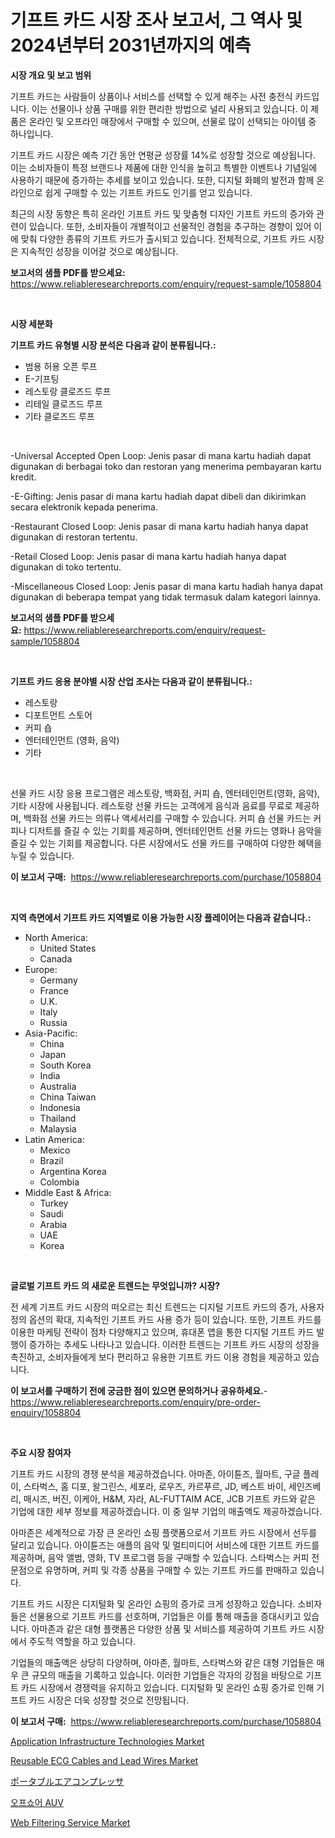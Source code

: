 <p><h1>기프트 카드 시장 조사 보고서, 그 역사 및 2024년부터 2031년까지의 예측</h1></p><p><strong>시장 개요 및 보고 범위</strong></p>
<p><p>기프트 카드는 사람들이 상품이나 서비스를 선택할 수 있게 해주는 사전 충전식 카드입니다. 이는 선물이나 상품 구매를 위한 편리한 방법으로 널리 사용되고 있습니다. 이 제품은 온라인 및 오프라인 매장에서 구매할 수 있으며, 선물로 많이 선택되는 아이템 중 하나입니다.</p><p>기프트 카드 시장은 예측 기간 동안 연평균 성장률 14%로 성장할 것으로 예상됩니다. 이는 소비자들이 특정 브랜드나 제품에 대한 인식을 높히고 특별한 이벤트나 기념일에 사용하기 때문에 증가하는 추세를 보이고 있습니다. 또한, 디지털 화폐의 발전과 함께 온라인으로 쉽게 구매할 수 있는 기프트 카드도 인기를 얻고 있습니다.</p><p>최근의 시장 동향은 특히 온라인 기프트 카드 및 맞춤형 디자인 기프트 카드의 증가와 관련이 있습니다. 또한, 소비자들이 개별적이고 선물적인 경험을 추구하는 경향이 있어 이에 맞춰 다양한 종류의 기프트 카드가 출시되고 있습니다. 전체적으로, 기프트 카드 시장은 지속적인 성장을 이어갈 것으로 예상됩니다.</p></p>
<p><strong>보고서의 샘플 PDF를 받으세요:</strong> <a href="https://www.reliableresearchreports.com/enquiry/request-sample/1058804">https://www.reliableresearchreports.com/enquiry/request-sample/1058804</a></p>
<p>&nbsp;</p>
<p><strong>시장 세분화</strong></p>
<p><strong>기프트 카드 유형별 시장 분석은 다음과 같이 분류됩니다.:</strong></p>
<p><ul><li>범용 허용 오픈 루프</li><li>E-기프팅</li><li>레스토랑 클로즈드 루프</li><li>리테일 클로즈드 루프</li><li>기타 클로즈드 루프</li></ul></p>
<p>&nbsp;</p>
<p><p>-Universal Accepted Open Loop: Jenis pasar di mana kartu hadiah dapat digunakan di berbagai toko dan restoran yang menerima pembayaran kartu kredit.</p><p>-E-Gifting: Jenis pasar di mana kartu hadiah dapat dibeli dan dikirimkan secara elektronik kepada penerima.</p><p>-Restaurant Closed Loop: Jenis pasar di mana kartu hadiah hanya dapat digunakan di restoran tertentu.</p><p>-Retail Closed Loop: Jenis pasar di mana kartu hadiah hanya dapat digunakan di toko tertentu.</p><p>-Miscellaneous Closed Loop: Jenis pasar di mana kartu hadiah hanya dapat digunakan di beberapa tempat yang tidak termasuk dalam kategori lainnya.</p></p>
<p><strong>보고서의 샘플 PDF를 받으세요:</strong>&nbsp;<a href="https://www.reliableresearchreports.com/enquiry/request-sample/1058804">https://www.reliableresearchreports.com/enquiry/request-sample/1058804</a></p>
<p>&nbsp;</p>
<p><strong> 기프트 카드 응용 분야별 시장 산업 조사는 다음과 같이 분류됩니다.:</strong></p>
<p><ul><li>레스토랑</li><li>디포트먼트 스토어</li><li>커피 숍</li><li>엔터테인먼트 (영화, 음악)</li><li>기타</li></ul></p>
<p>&nbsp;</p>
<p><p>선물 카드 시장 응용 프로그램은 레스토랑, 백화점, 커피 숍, 엔터테인먼트(영화, 음악), 기타 시장에 사용됩니다. 레스토랑 선물 카드는 고객에게 음식과 음료를 무료로 제공하며, 백화점 선물 카드는 의류나 액세서리를 구매할 수 있습니다. 커피 숍 선물 카드는 커피나 디저트를 즐길 수 있는 기회를 제공하며, 엔터테인먼트 선물 카드는 영화나 음악을 즐길 수 있는 기회를 제공합니다. 다른 시장에서도 선물 카드를 구매하여 다양한 혜택을 누릴 수 있습니다.</p></p>
<p><strong>이 보고서 구매:</strong>&nbsp; <a href="https://www.reliableresearchreports.com/purchase/1058804">https://www.reliableresearchreports.com/purchase/1058804</a></p>
<p>&nbsp;</p>
<p><strong>지역 측면에서 기프트 카드 지역별로 이용 가능한 시장 플레이어는 다음과 같습니다.:</strong></p>
<p><ul>
    <li>
        North America:
        <ul>
            <li>United States</li>
            <li>Canada</li>
        </ul>
    </li>
    <li>
        Europe:
        <ul>
            <li>Germany</li>
            <li>France</li>
            <li>U.K.</li>
            <li>Italy</li>
            <li>Russia</li>
        </ul>
    </li>
    <li>
        Asia-Pacific:
        <ul>
            <li>China</li>
            <li>Japan</li>
            <li>South Korea</li>
            <li>India</li>
            <li>Australia</li>
            <li>China Taiwan</li>
            <li>Indonesia</li>
            <li>Thailand</li>
            <li>Malaysia</li>
        </ul>
    </li>
    <li>
        Latin America:
        <ul>
            <li>Mexico</li>
            <li>Brazil</li>
            <li>Argentina Korea</li>
            <li>Colombia</li>
        </ul>
    </li>
    <li>
        Middle East & Africa:
        <ul>
            <li>Turkey</li>
            <li>Saudi</li>
            <li>Arabia</li>
            <li>UAE</li>
            <li>Korea</li>
        </ul>
    </li>
    </ul></p>
<p>&nbsp;</p>
<p><strong>글로벌 기프트 카드 의 새로운 트렌드는 무엇입니까? 시장?</strong></p>
<p><p>전 세계 기프트 카드 시장의 떠오르는 최신 트렌드는 디지털 기프트 카드의 증가, 사용자 정의 옵션의 확대, 지속적인 기프트 카드 사용 증가 등이 있습니다. 또한, 기프트 카드를 이용한 마케팅 전략이 점차 다양해지고 있으며, 휴대폰 앱을 통한 디지털 기프트 카드 발행이 증가하는 추세도 나타나고 있습니다. 이러한 트렌드는 기프트 카드 시장의 성장을 촉진하고, 소비자들에게 보다 편리하고 유용한 기프트 카드 이용 경험을 제공하고 있습니다.</p></p>
<p><strong>이 보고서를 구매하기 전에 궁금한 점이 있으면 문의하거나 공유하세요.</strong>- <a href="https://www.reliableresearchreports.com/enquiry/pre-order-enquiry/1058804">https://www.reliableresearchreports.com/enquiry/pre-order-enquiry/1058804</a></p>
<p>&nbsp;</p>
<p><strong>주요 시장 참여자</strong></p>
<p><p>기프트 카드 시장의 경쟁 분석을 제공하겠습니다. 아마존, 아이튠즈, 월마트, 구글 플레이, 스타벅스, 홈 디포, 왈그린스, 세포라, 로우즈, 카르푸르, JD, 베스트 바이, 세인즈베리, 매시즈, 버진, 이케아, H&M, 자라, AL-FUTTAIM ACE, JCB 기프트 카드와 같은 기업에 대한 세부 정보를 제공하겠습니다. 이 중 일부 기업의 매출액도 제공하겠습니다. </p><p>아마존은 세계적으로 가장 큰 온라인 쇼핑 플랫폼으로서 기프트 카드 시장에서 선두를 달리고 있습니다. 아이튠즈는 애플의 음악 및 멀티미디어 서비스에 대한 기프트 카드를 제공하며, 음악 앨범, 영화, TV 프로그램 등을 구매할 수 있습니다. 스타벅스는 커피 전문점으로 유명하며, 커피 및 각종 상품을 구매할 수 있는 기프트 카드를 판매하고 있습니다.</p><p>기프트 카드 시장은 디지털화 및 온라인 쇼핑의 증가로 크게 성장하고 있습니다. 소비자들은 선물용으로 기프트 카드를 선호하며, 기업들은 이를 통해 매출을 증대시키고 있습니다. 아마존과 같은 대형 플랫폼은 다양한 상품 및 서비스를 제공하여 기프트 카드 시장에서 주도적 역할을 하고 있습니다.</p><p>기업들의 매출액은 상당히 다양하며, 아마존, 월마트, 스타벅스와 같은 대형 기업들은 매우 큰 규모의 매출을 기록하고 있습니다. 이러한 기업들은 각자의 강점을 바탕으로 기프트 카드 시장에서 경쟁력을 유지하고 있습니다. 디지털화 및 온라인 쇼핑 증가로 인해 기프트 카드 시장은 더욱 성장할 것으로 전망됩니다.</p></p>
<p><strong>이 보고서 구매:</strong>&nbsp;&nbsp;<a href="https://www.reliableresearchreports.com/purchase/1058804">https://www.reliableresearchreports.com/purchase/1058804</a></p>
<p><p><a href="https://valiant-lunge-8fe.notion.site/Application-Infrastructure-Technologies-Market-Furnish-Information-about-Market-Size-Market-Share--8b6b236bcf484b659403f4066128958d">Application Infrastructure Technologies Market</a></p><p><a href="https://view.publitas.com/reportprime-1/reusable-ecg-cables-and-lead-wires-market-analysis-examines-its-scope-on-growth-opportunities-and-forecasted-trends-spanning-from-2023-to-2030/">Reusable ECG Cables and Lead Wires Market</a></p><p><a href="https://github.com/lrlmopnhwd79300/Market-Research-Report-List-1/blob/main/1001578190194.md">ポータブルエアコンプレッサ</a></p><p><a href="https://github.com/vsckjg50460/Market-Research-Report-List-1/blob/main/2418704190069.md">오프쇼어 AUV</a></p><p><a href="https://artistic-helicopter-ca9.notion.site/Insights-into-Web-Filtering-Service-Market-Size-Analysing-Market-Share-Trends-and-Growth-from-202-d515602f075c4e14a0a248fc44c28afe">Web Filtering Service Market</a></p></p>

